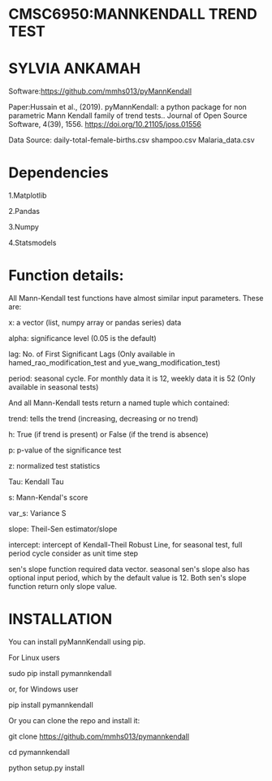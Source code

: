 # CMSC6950:MANNKENDALL TREND TEST

# SYLVIA ANKAMAH

Software:https://github.com/mmhs013/pyMannKendall

Paper:Hussain et al., (2019). pyMannKendall: a python package for non parametric Mann Kendall family of trend tests.. Journal of Open Source Software, 4(39), 1556. https://doi.org/10.21105/joss.01556

Data Source:
daily-total-female-births.csv
shampoo.csv
Malaria_data.csv


# Dependencies

1.Matplotlib

2.Pandas

3.Numpy

4.Statsmodels

# Function details:
All Mann-Kendall test functions have almost similar input parameters. These are:

x: a vector (list, numpy array or pandas series) data

alpha: significance level (0.05 is the default)

lag: No. of First Significant Lags (Only available in hamed_rao_modification_test and yue_wang_modification_test)

period: seasonal cycle. For monthly data it is 12, weekly data it is 52 (Only available in seasonal tests)


And all Mann-Kendall tests return a named tuple which contained:

trend: tells the trend (increasing, decreasing or no trend)

h: True (if trend is present) or False (if the trend is absence)

p: p-value of the significance test

z: normalized test statistics

Tau: Kendall Tau

s: Mann-Kendal's score

var_s: Variance S

slope: Theil-Sen estimator/slope

intercept: intercept of Kendall-Theil Robust Line, for seasonal test, full period cycle consider as unit time step


sen's slope function required data vector. seasonal sen's slope also has optional input period, which by the default value is 12. Both sen's slope function return only slope value.

# INSTALLATION
You can install pyMannKendall using pip.

 For Linux users

sudo pip install pymannkendall

or, for Windows user

pip install pymannkendall

Or you can clone the repo and install it:

git clone https://github.com/mmhs013/pymannkendall

cd pymannkendall

python setup.py install
